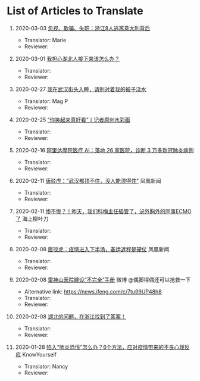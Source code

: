 # List of Articles to Translate

1. 2020-03-03 [忽视、欺骗、失职：浙江8人逃离意大利背后](https://mp.weixin.qq.com/s/wRriz4PCVNQuV9gaBz4llQ)

   * Translator: Marie
   * Reviewer:

1. 2020-03-01 [我担心湖北人接下来该怎么办？](https://mp.weixin.qq.com/s/mPP_XoHtpqXEFdFOHNOSCQ)

   * Translator:
   * Reviewer:

1. 2020-02-27 [我在武汉街头入睡，请别对着我的被子浇水](https://www.toutiao.com/i6797968758301262347/)

   * Translator: Mag P
   * Reviewer:

1. 2020-02-25 [“你笑起来真好看”丨记者原创水彩画](https://mp.weixin.qq.com/s/WjiSjtpj8OUAUceRxkgxvA)

   * Translator:
   * Reviewer:

1. 2020-02-16 [阿里达摩院医疗 AI：落地 26 家医院，诊断 3 万多新冠肺炎病例](https://www.infoq.cn/article/7o6EObPl73a4W07bJa5c)

   * Translator:
   * Reviewer:

1. 2020-02-11 [唐驳虎：“武汉都顶不住，没人能顶得住”](https://news.ifeng.com/c/7tzGCyheeUi) 凤凰新闻

   * Translator:
   * Reviewer:

1. 2020-02-11 [惨不惨？！昨天，我们科梅主任插管了，泌外胸外的同事ECMO了](https://mp.weixin.qq.com/s/swWd1ukRdPxrHAjVVJhA6Q) 海上柳叶刀

   * Translator:
   * Reviewer:

1. 2020-02-08 [唐驳虎：疫情进入下半场，春运返程是硬仗](https://ishare.ifeng.com/c/s/v0044vQyyreLjPUwz--l0oVZweu--2XgtfGaHI5T9nLsJsigY__) 凤凰新闻

   * Translator:
   * Reviewer:

1. 2020-02-08 [雷神山医院建设“不完全”手册](https://ww3.sinaimg.cn/bmiddle/67626515ly1gboqqazuwcj20u0cgl1l5.jpg) 微博 @偶脚得偶还可以抢救一下

   * Alternative link: https://news.ifeng.com/c/7tu99UP48h8
   * Translator:
   * Reviewer:

1. 2020-02-08 [湖北的问题，在浙江找到了答案！](https://mp.weixin.qq.com/s/KSbErjqWyFXfzMisp0q_Fg)

   * Translator:
   * Reviewer:

1. 2020-01-28 [陷入“肺炎恐慌”怎么办？6个方法，应对疫情带来的不良心理反应](https://mp.weixin.qq.com/s/3wvc_Brls_HffkmR9vP9Mw) KnowYourself

   * Translator: Nancy
   * Reviewer:

